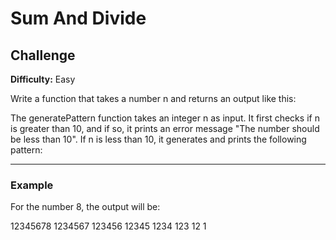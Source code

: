 # Sum And Divide

## Challenge

**Difficulty:** Easy

Write a function that takes a number n and returns an output like this:

The generatePattern function takes an integer n as input. It first checks if n is greater than 10, and if so, it prints an error message "The number should be less than 10". If n is less than 10, it generates and prints the following pattern:

---

### Example

For the number 8, the output will be:

12345678
1234567
123456
12345
1234
123
12
1

